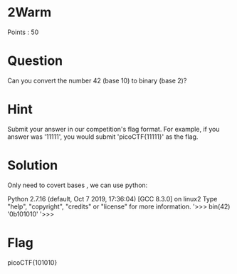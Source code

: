 # 2Warm

Points : 50

# Question
Can you convert the number 42 (base 10) to binary (base 2)? 

# Hint 
Submit your answer in our competition's flag format. For example, if you answer was '11111', you would submit 'picoCTF{11111}' as the flag.

# Solution
Only need to covert bases , we can use python:

Python 2.7.16 (default, Oct  7 2019, 17:36:04) 
[GCC 8.3.0] on linux2
Type "help", "copyright", "credits" or "license" for more information.
'>>> bin(42)
'0b101010'
'>>>

# Flag
picoCTF{101010}
